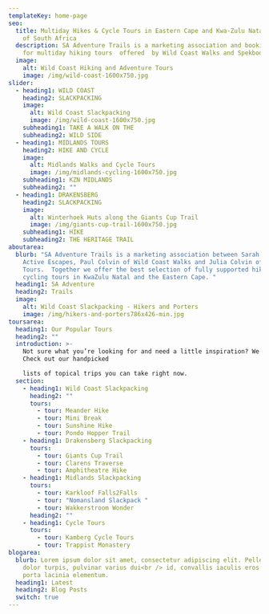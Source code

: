 ```yaml
---
templateKey: home-page
seo:
  title: Multiday Hikes & Cycle Tours in Eastern Cape and Kwa-Zulu Natal regions
    of South Africa
  description: SA Adventure Trails is a marketing association and booking agency
    for multiday hiking tours  offered  by Wild Coast Walks and Spekboom Tours.
  image:
    alt: Wild Coast Hiking and Adventure Tours
    image: /img/wild-coast-1600x750.jpg
slider:
  - heading1: WILD COAST
    heading2: SLACKPACKING
    image:
      alt: Wild Coast Slackpacking
      image: /img/wild-coast-1600x750.jpg
    subheading1: TAKE A WALK ON THE
    subheading2: WILD SIDE
  - heading1: MIDLANDS TOURS
    heading2: HIKE AND CYCLE
    image:
      alt: Midlands Walks and Cycle Tours
      image: /img/midlands-cycling-1600x750.jpg
    subheading1: KZN MIDLANDS
    subheading2: ""
  - heading1: DRAKENSBERG
    heading2: SLACKPACKING
    image:
      alt: Winterhoek Huts along the Giants Cup Trail
      image: /img/giants-cup-trail-1600x750.jpg
    subheading1: HIKE
    subheading2: THE HERITAGE TRAIL
aboutarea:
  blurb: "SA Adventure Trails is a marketing association between Sarah Drew of
    Active Escapes, Paul Colvin of Wild Coast Walks and Julia Colvin of Spekboom
    Tours.  Together we offer the best selection of fully supported hiking and
    cycling tours in KwaZulu Natal and the Eastern Cape. "
  heading1: SA Adventure
  heading2: Trails
  image:
    alt: Wild Coast Slackpacking - Hikers and Porters
    image: /img/hikers-and-porters786x426-min.jpg
toursarea:
  heading1: Our Popular Tours
  heading2: ""
  introduction: >-
    Not sure what you’re looking for and need a little inspiration? We can help.
    Check out our handpicked

    lists of topical trips you can take right now.
  section:
    - heading1: Wild Coast Slackpacking
      heading2: ""
      tours:
        - tour: Meander Hike
        - tour: Mini Break
        - tour: Sunshine Hike
        - tour: Pondo Hopper Trail
    - heading1: Drakensberg Slackpacking
      tours:
        - tour: Giants Cup Trail
        - tour: Clarens Traverse
        - tour: Amphitheatre Hike
    - heading1: Midlands Slackpacking
      tours:
        - tour: Karkloof Falls2Falls
        - tour: "Nomansland Slackpack "
        - tour: Wakkerstroom Wonder
      heading2: ""
    - heading1: Cycle Tours
      tours:
        - tour: Kamberg Cycle Tours
        - tour: Trappist Monastery
blogarea:
  blurb: Lorem ipsum dolor sit amet, consectetur adipiscing elit. Pellentesque
    dolor turpis, pulvinar varius dui<br /> id, convallis iaculis eros. Praesent
    porta lacinia elementum.
  heading1: Latest
  heading2: Blog Posts
  switch: true
---
```

